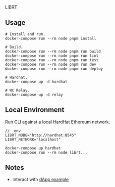 LIBRT

## Usage

```
# Install and run.
docker-compose run --rm node pnpm install

# Build.
docker-compose run --rm node pnpm run build
docker-compose run --rm node pnpm run lint
docker-compose run --rm node pnpm run test
docker-compose run --rm node pnpm run dev
docker-compose run --rm node pnpm run deploy

# Hardhat.
docker-compose up -d hardhat

# WC Relay.
docker-compose up -d relay
```

## Local Environment

Run CLI against a local HardHat Ethereum network.

```
// .env
LIBRT_NODE="http://hardhat:8545"
LIBRT_NETWORK="localhost"
```

```
docker-compose up hardhat
docker-compose run --rm node librt...
```

## Notes

- Interact with [dApp example](https://react-app.walletconnect.com/)
